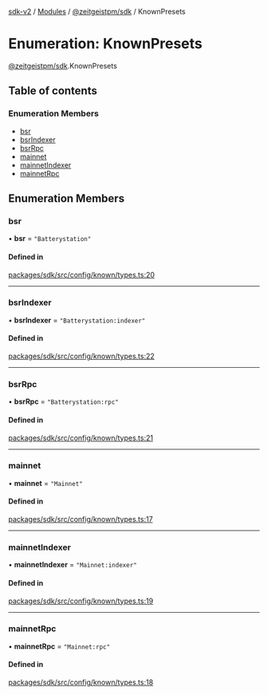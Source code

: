 [sdk-v2](../README.md) / [Modules](../modules.md) / [@zeitgeistpm/sdk](../modules/zeitgeistpm_sdk.md) / KnownPresets

# Enumeration: KnownPresets

[@zeitgeistpm/sdk](../modules/zeitgeistpm_sdk.md).KnownPresets

## Table of contents

### Enumeration Members

- [bsr](zeitgeistpm_sdk.KnownPresets.md#bsr)
- [bsrIndexer](zeitgeistpm_sdk.KnownPresets.md#bsrindexer)
- [bsrRpc](zeitgeistpm_sdk.KnownPresets.md#bsrrpc)
- [mainnet](zeitgeistpm_sdk.KnownPresets.md#mainnet)
- [mainnetIndexer](zeitgeistpm_sdk.KnownPresets.md#mainnetindexer)
- [mainnetRpc](zeitgeistpm_sdk.KnownPresets.md#mainnetrpc)

## Enumeration Members

### bsr

• **bsr** = ``"Batterystation"``

#### Defined in

[packages/sdk/src/config/known/types.ts:20](https://github.com/zeitgeistpm/sdk-next/blob/037ec07/packages/sdk/src/config/known/types.ts#L20)

___

### bsrIndexer

• **bsrIndexer** = ``"Batterystation:indexer"``

#### Defined in

[packages/sdk/src/config/known/types.ts:22](https://github.com/zeitgeistpm/sdk-next/blob/037ec07/packages/sdk/src/config/known/types.ts#L22)

___

### bsrRpc

• **bsrRpc** = ``"Batterystation:rpc"``

#### Defined in

[packages/sdk/src/config/known/types.ts:21](https://github.com/zeitgeistpm/sdk-next/blob/037ec07/packages/sdk/src/config/known/types.ts#L21)

___

### mainnet

• **mainnet** = ``"Mainnet"``

#### Defined in

[packages/sdk/src/config/known/types.ts:17](https://github.com/zeitgeistpm/sdk-next/blob/037ec07/packages/sdk/src/config/known/types.ts#L17)

___

### mainnetIndexer

• **mainnetIndexer** = ``"Mainnet:indexer"``

#### Defined in

[packages/sdk/src/config/known/types.ts:19](https://github.com/zeitgeistpm/sdk-next/blob/037ec07/packages/sdk/src/config/known/types.ts#L19)

___

### mainnetRpc

• **mainnetRpc** = ``"Mainnet:rpc"``

#### Defined in

[packages/sdk/src/config/known/types.ts:18](https://github.com/zeitgeistpm/sdk-next/blob/037ec07/packages/sdk/src/config/known/types.ts#L18)
